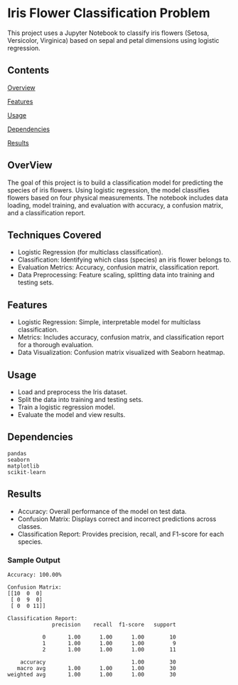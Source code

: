 # Iris Flower Classification Problem

This project uses a Jupyter Notebook to classify iris flowers (Setosa, Versicolor, Virginica) based on sepal and petal dimensions using logistic regression.

## Contents

[Overview](#overview)

[Features](#features)

[Usage](#usage)

[Dependencies](#dependencies)

[Results](#results)


## OverView
The goal of this project is to build a classification model for predicting the species of iris flowers. Using logistic regression, the model classifies flowers based on four physical measurements. The notebook includes data loading, model training, and evaluation with accuracy, a confusion matrix, and a classification report.

## Techniques Covered
- Logistic Regression (for multiclass classification).
- Classification: Identifying which class (species) an iris flower belongs to.
- Evaluation Metrics: Accuracy, confusion matrix, classification report.
- Data Preprocessing: Feature scaling, splitting data into training and testing sets.

## Features
- Logistic Regression: Simple, interpretable model for multiclass classification.
- Metrics: Includes accuracy, confusion matrix, and classification report for a thorough evaluation.
- Data Visualization: Confusion matrix visualized with Seaborn heatmap.

## Usage
- Load and preprocess the Iris dataset.
- Split the data into training and testing sets.
- Train a logistic regression model.
- Evaluate the model and view results.

## Dependencies
```
pandas
seaborn
matplotlib
scikit-learn
```
## Results
- Accuracy: Overall performance of the model on test data.
- Confusion Matrix: Displays correct and incorrect predictions across classes.
- Classification Report: Provides precision, recall, and F1-score for each species.

### Sample Output
```
Accuracy: 100.00%

Confusion Matrix:
[[10  0  0]
 [ 0  9  0]
 [ 0  0 11]] 

Classification Report:
              precision    recall  f1-score   support

           0       1.00      1.00      1.00        10
           1       1.00      1.00      1.00         9
           2       1.00      1.00      1.00        11

    accuracy                           1.00        30
   macro avg       1.00      1.00      1.00        30
weighted avg       1.00      1.00      1.00        30
```


